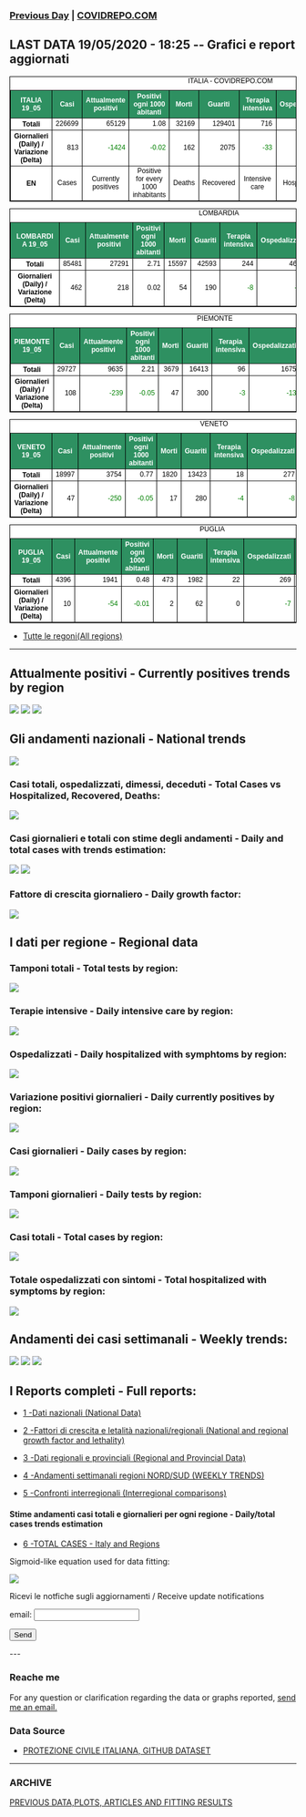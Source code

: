 <!-- start -->
### [Previous Day](/index_18_05.md) | <a href="https://marcelchiarello.github.io/showdata/">COVIDREPO.COM</a>
## LAST DATA 19/05/2020 - 18:25 -- Grafici e report aggiornati

<table style=" color:black; font-size:12; font-family:arial; text-align:center; " cellpadding="2.5" cellspacing="0" border="1" bordercolor="black" bgcolor="#FFFFFF">
<caption>ITALIA - COVIDREPO.COM</caption>
<tr style="color:#FFFFFF;background:#2E9061">
<th>ITALIA 19_05</th>
<th>Casi</th>
<th>Attualmente positivi</th>
<th>Positivi ogni 1000 abitanti</th>
<th>Morti</th>
<th>Guariti</th>
<th>Terapia intensiva</th>
<th>Ospedalizzati</th>
<th>Ricoverati con sintomi</th>
<th>Isolamento domiciliare</th>
<th>Tamponi</th>
</tr>
<tr>
<th>Totali</th>
<td align="right"> 226699</td>
<td align="right"> 65129</td>
<td align="right"> 1.08</td>
<td align="right"> 32169</td>
<td align="right"> 129401</td>
<td align="right"> 716</td>
<td align="right"> 10707</td>
<td align="right"> 9991</td>
<td align="right"> 54422</td>
<td align="right"> 3104524</td>
</tr>
<tr>
<th>Giornalieri (Daily) / Variazione (Delta)</th>
<td align="right"> 813</td>
<td align="right" style=" color:green; "> -1424</td>
<td align="right" style=" color:green; "> -0.02</td>
<td align="right"> 162</td>
<td align="right"> 2075</td>
<td align="right" style=" color:green; "> -33</td>
<td align="right" style=" color:green; "> -249</td>
<td align="right" style=" color:green; "> -216</td>
<td align="right" style=" color:green; "> -1175</td>
<td align="right"> 63158</td>
</tr>
<tr>
<th>EN</th>
<td>Cases</td>
<td>Currently positives</td>
<td>Positive for every 1000 inhabitants</td>
<td>Deaths</td>
<td>Recovered</td>
<td>Intensive care</td>
<td>Hospitalized</td>
<td>Hospitalized with symptoms</td>
<td>Home isolation</td>
<td>Tests</td>
</tr>
</table>

<table style=" color:black; font-size:12; font-family:arial; text-align:center; " cellpadding="2.5" cellspacing="0" border="1" bordercolor="black" bgcolor="#FFFFFF">
<caption>LOMBARDIA</caption>
<tr style="color:#FFFFFF;background:#2E9061">
<th>LOMBARDIA 19_05</th>
<th>Casi</th>
<th>Attualmente positivi</th>
<th>Positivi ogni 1000 abitanti</th>
<th>Morti</th>
<th>Guariti</th>
<th>Terapia intensiva</th>
<th>Ospedalizzati</th>
<th>Ricoverati con sintomi</th>
<th>Isolamento domiciliare</th>
<th>Tamponi</th>
</tr>
<tr>
<th>Totali</th>
<td align="right"> 85481</td>
<td align="right"> 27291</td>
<td align="right"> 2.71</td>
<td align="right"> 15597</td>
<td align="right"> 42593</td>
<td align="right"> 244</td>
<td align="right"> 4670</td>
<td align="right"> 4426</td>
<td align="right"> 22621</td>
<td align="right"> 596355</td>
</tr>
<tr>
<th>Giornalieri (Daily) / Variazione (Delta)</th>
<td align="right"> 462</td>
<td align="right"> 218</td>
<td align="right"> 0.02</td>
<td align="right"> 54</td>
<td align="right"> 190</td>
<td align="right" style=" color:green; "> -8</td>
<td align="right" style=" color:green; "> -64</td>
<td align="right" style=" color:green; "> -56</td>
<td align="right"> 282</td>
<td align="right"> 14918</td>
</tr>
</table>

<table style=" color:black; font-size:12; font-family:arial; text-align:center; " cellpadding="2.5" cellspacing="0" border="1" bordercolor="black" bgcolor="#FFFFFF">
<caption>PIEMONTE</caption>
<tr style="color:#FFFFFF;background:#2E9061">
<th>PIEMONTE 19_05</th>
<th>Casi</th>
<th>Attualmente positivi</th>
<th>Positivi ogni 1000 abitanti</th>
<th>Morti</th>
<th>Guariti</th>
<th>Terapia intensiva</th>
<th>Ospedalizzati</th>
<th>Ricoverati con sintomi</th>
<th>Isolamento domiciliare</th>
<th>Tamponi</th>
</tr>
<tr>
<th>Totali</th>
<td align="right"> 29727</td>
<td align="right"> 9635</td>
<td align="right"> 2.21</td>
<td align="right"> 3679</td>
<td align="right"> 16413</td>
<td align="right"> 96</td>
<td align="right"> 1675</td>
<td align="right"> 1579</td>
<td align="right"> 7960</td>
<td align="right"> 258489</td>
</tr>
<tr>
<th>Giornalieri (Daily) / Variazione (Delta)</th>
<td align="right"> 108</td>
<td align="right" style=" color:green; "> -239</td>
<td align="right" style=" color:green; "> -0.05</td>
<td align="right"> 47</td>
<td align="right"> 300</td>
<td align="right" style=" color:green; "> -3</td>
<td align="right" style=" color:green; "> -13</td>
<td align="right" style=" color:green; "> -10</td>
<td align="right" style=" color:green; "> -226</td>
<td align="right"> 5010</td>
</tr>
</table>

<table style=" color:black; font-size:12; font-family:arial; text-align:center; " cellpadding="2.5" cellspacing="0" border="1" bordercolor="black" bgcolor="#FFFFFF">
<caption>VENETO</caption>
<tr style="color:#FFFFFF;background:#2E9061">
<th>VENETO 19_05</th>
<th>Casi</th>
<th>Attualmente positivi</th>
<th>Positivi ogni 1000 abitanti</th>
<th>Morti</th>
<th>Guariti</th>
<th>Terapia intensiva</th>
<th>Ospedalizzati</th>
<th>Ricoverati con sintomi</th>
<th>Isolamento domiciliare</th>
<th>Tamponi</th>
</tr>
<tr>
<th>Totali</th>
<td align="right"> 18997</td>
<td align="right"> 3754</td>
<td align="right"> 0.77</td>
<td align="right"> 1820</td>
<td align="right"> 13423</td>
<td align="right"> 18</td>
<td align="right"> 277</td>
<td align="right"> 259</td>
<td align="right"> 3477</td>
<td align="right"> 523800</td>
</tr>
<tr>
<th>Giornalieri (Daily) / Variazione (Delta)</th>
<td align="right"> 47</td>
<td align="right" style=" color:green; "> -250</td>
<td align="right" style=" color:green; "> -0.05</td>
<td align="right"> 17</td>
<td align="right"> 280</td>
<td align="right" style=" color:green; "> -4</td>
<td align="right" style=" color:green; "> -8</td>
<td align="right" style=" color:green; "> -4</td>
<td align="right" style=" color:green; "> -242</td>
<td align="right"> 10779</td>
</tr>
</table>

<table style=" color:black; font-size:12; font-family:arial; text-align:center; " cellpadding="2.5" cellspacing="0" border="1" bordercolor="black" bgcolor="#FFFFFF">
<caption>PUGLIA</caption>
<tr style="color:#FFFFFF;background:#2E9061">
<th>PUGLIA 19_05</th>
<th>Casi</th>
<th>Attualmente positivi</th>
<th>Positivi ogni 1000 abitanti</th>
<th>Morti</th>
<th>Guariti</th>
<th>Terapia intensiva</th>
<th>Ospedalizzati</th>
<th>Ricoverati con sintomi</th>
<th>Isolamento domiciliare</th>
<th>Tamponi</th>
</tr>
<tr>
<th>Totali</th>
<td align="right"> 4396</td>
<td align="right"> 1941</td>
<td align="right"> 0.48</td>
<td align="right"> 473</td>
<td align="right"> 1982</td>
<td align="right"> 22</td>
<td align="right"> 269</td>
<td align="right"> 247</td>
<td align="right"> 1672</td>
<td align="right"> 93834</td>
</tr>
<tr>
<th>Giornalieri (Daily) / Variazione (Delta)</th>
<td align="right"> 10</td>
<td align="right" style=" color:green; "> -54</td>
<td align="right" style=" color:green; "> -0.01</td>
<td align="right"> 2</td>
<td align="right"> 62</td>
<td align="right"> 0</td>
<td align="right" style=" color:green; "> -7</td>
<td align="right" style=" color:green; "> -7</td>
<td align="right" style=" color:green; "> -47</td>
<td align="right"> 1933</td>
</tr>
</table>

- [Tutte le regoni(All regions)](/Tables/regionsTable_19_05.md)

---

## Attualmente positivi - Currently positives trends by region
<img src="https://covidrepo.com/RUN_19_05/RUN4/RUN_INTEREGION_16.png">
<img src="https://covidrepo.com/RUN_19_05/RUN4/RUN_INTEREGION_17.png">
<img src="https://covidrepo.com/RUN_19_05/RUN4/RUN_INTEREGION_18.png">

## Gli andamenti nazionali - National trends
<img src="https://marcelchiarello.github.io/showdata/RUN_19_05/RUN0/RUN_DATA_ITALIA_01.png">

### Casi totali, ospedalizzati, dimessi, deceduti - Total Cases vs Hospitalized, Recovered, Deaths:
<img src="https://marcelchiarello.github.io/showdata/RUN_19_05/RUN0/RUN_DATA_ITALIA_02.png">

### Casi giornalieri e totali con stime degli andamenti - Daily and total cases with trends estimation:
<img src="https://marcelchiarello.github.io/showdata/RUN_19_05/RUN1/RUN_DATA_FIT_TOTAL_CASES_ITALY_REGIONS_01.png">
<img src="https://marcelchiarello.github.io/showdata/RUN_19_05/RUN1/RUN_DATA_FIT_TOTAL_CASES_ITALY_REGIONS_02.png">

### Fattore di crescita giornaliero - Daily growth factor:
<img src="https://marcelchiarello.github.io/showdata/RUN_19_05/RUN6/RUN_FACTORS_01.png">

## I dati per regione - Regional data

### Tamponi totali - Total tests by region:
<img src="https://marcelchiarello.github.io/showdata/RUN_19_05/RUN4/RUN_INTEREGION_02.png">

### Terapie intensive - Daily intensive care by region:
<img src="https://marcelchiarello.github.io/showdata/RUN_19_05/RUN4/RUN_INTEREGION_13.png">

### Ospedalizzati - Daily hospitalized with symphtoms by region:
<img src="https://marcelchiarello.github.io/showdata/RUN_19_05/RUN4/RUN_INTEREGION_14.png">

### Variazione positivi giornalieri - Daily currently positives by region:
<img src="https://marcelchiarello.github.io/showdata/RUN_19_05/RUN4/RUN_INTEREGION_15.png">

### Casi giornalieri - Daily cases by region:
<img src="https://marcelchiarello.github.io/showdata/RUN_19_05/RUN4/RUN_INTEREGION_11.png">

### Tamponi giornalieri - Daily tests by region:
<img src="https://marcelchiarello.github.io/showdata/RUN_19_05/RUN4/RUN_INTEREGION_12.png">

### Casi totali - Total cases by region:
<img src="https://marcelchiarello.github.io/showdata/RUN_19_05/RUN4/RUN_INTEREGION_01.png">

### Totale ospedalizzati con sintomi - Total hospitalized with symptoms by region:
<img src="https://marcelchiarello.github.io/showdata/RUN_19_05/RUN4/RUN_INTEREGION_05.png">

## Andamenti dei casi settimanali - Weekly trends:
<img src="https://marcelchiarello.github.io/showdata/RUN_19_05/RUN5/RUN_NEWTRENDS_01.png">
<img src="https://marcelchiarello.github.io/showdata/RUN_19_05/RUN5/RUN_NEWTRENDS_02.png">
<img src="https://marcelchiarello.github.io/showdata/RUN_19_05/RUN5/RUN_NEWTRENDS_03.png">

## I Reports completi - Full reports:

- [1 -Dati nazionali (National Data)](/RUN_19_05/RUN0/RUN.html)

- [2 -Fattori di crescita e letalità nazionali/regionali (National and regional growth factor and lethality)](/RUN_19_05/RUN6/RUN.html)

- [3 -Dati regionali e provinciali (Regional and Provincial Data)](/RUN_19_05/RUN2/RUN.html)

- [4 -Andamenti settimanali regioni NORD/SUD (WEEKLY TRENDS)](/RUN_19_05/RUN5/RUN.html)

- [5 -Confronti interregionali (Interregional comparisons)](/RUN_19_05/RUN4/RUN.html)

#### Stime andamenti casi totali e giornalieri per ogni regione - Daily/total cases trends estimation

- [6 -TOTAL CASES - Italy and Regions](/RUN_19_05/RUN1/RUN.html)

Sigmoid-like equation used for data fitting:

<img src="https://latex.codecogs.com/svg.latex?Sig = \frac{a}{e^{b(x+c)} + a_1e^{b_1(x+c_1)} - d}" border="0"/>

Ricevi le notfiche sugli aggiornamenti / Receive update notifications
<form
action="https://formspree.io/mgenvwep"
method="POST"
>
<label>
email:
<input type="text" name="_replyto">
</label>

<!-- your other form fields go here -->

<button type="submit">Send</button>
</form>
---

### Reache me

For any question or clarification regarding the data or graphs reported, <a href="mailto:marcello.chiarello@outlook.com">send me an email.</a>



### Data Source

- [PROTEZIONE CIVILE ITALIANA, GITHUB DATASET](https://github.com/pcm-dpc/COVID-19)

---

### ARCHIVE
[PREVIOUS DATA,PLOTS, ARTICLES AND FITTING RESULTS](/archive.md)
